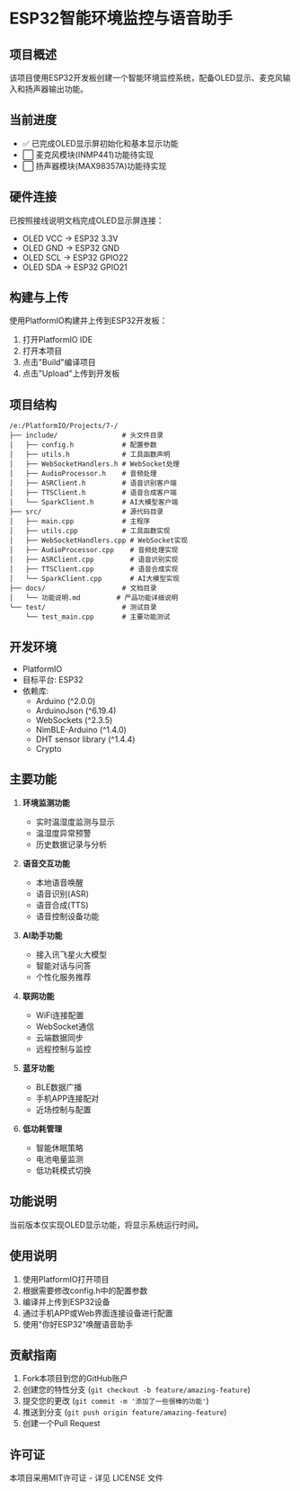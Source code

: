# ESP32智能环境监控与语音助手

## 项目概述

该项目使用ESP32开发板创建一个智能环境监控系统，配备OLED显示、麦克风输入和扬声器输出功能。

## 当前进度
- ✅ 已完成OLED显示屏初始化和基本显示功能
- ⬜ 麦克风模块(INMP441)功能待实现
- ⬜ 扬声器模块(MAX98357A)功能待实现

## 硬件连接
已按照接线说明文档完成OLED显示屏连接：
- OLED VCC -> ESP32 3.3V
- OLED GND -> ESP32 GND  
- OLED SCL -> ESP32 GPIO22
- OLED SDA -> ESP32 GPIO21

## 构建与上传
使用PlatformIO构建并上传到ESP32开发板：
1. 打开PlatformIO IDE
2. 打开本项目
3. 点击"Build"编译项目
4. 点击"Upload"上传到开发板

## 项目结构

```
/e:/PlatformIO/Projects/7-/
├── include/                # 头文件目录
│   ├── config.h            # 配置参数
│   ├── utils.h             # 工具函数声明
│   ├── WebSocketHandlers.h # WebSocket处理
│   ├── AudioProcessor.h    # 音频处理
│   ├── ASRClient.h         # 语音识别客户端
│   ├── TTSClient.h         # 语音合成客户端
│   └── SparkClient.h       # AI大模型客户端
├── src/                    # 源代码目录
│   ├── main.cpp            # 主程序
│   ├── utils.cpp           # 工具函数实现
│   ├── WebSocketHandlers.cpp # WebSocket实现
│   ├── AudioProcessor.cpp    # 音频处理实现
│   ├── ASRClient.cpp         # 语音识别实现
│   ├── TTSClient.cpp         # 语音合成实现
│   └── SparkClient.cpp       # AI大模型实现
├── docs/                   # 文档目录
│   └── 功能说明.md         # 产品功能详细说明
└── test/                   # 测试目录
    └── test_main.cpp       # 主要功能测试
```

## 开发环境

- PlatformIO
- 目标平台: ESP32
- 依赖库: 
  - Arduino (^2.0.0)
  - ArduinoJson (^6.19.4)
  - WebSockets (^2.3.5)
  - NimBLE-Arduino (^1.4.0)
  - DHT sensor library (^1.4.4)
  - Crypto

## 主要功能

1. **环境监测功能**
   - 实时温湿度监测与显示
   - 温湿度异常预警
   - 历史数据记录与分析

2. **语音交互功能**
   - 本地语音唤醒
   - 语音识别(ASR)
   - 语音合成(TTS)
   - 语音控制设备功能

3. **AI助手功能**
   - 接入讯飞星火大模型
   - 智能对话与问答
   - 个性化服务推荐

4. **联网功能**
   - WiFi连接配置
   - WebSocket通信
   - 云端数据同步
   - 远程控制与监控

5. **蓝牙功能**
   - BLE数据广播
   - 手机APP连接配对
   - 近场控制与配置

6. **低功耗管理**
   - 智能休眠策略
   - 电池电量监测
   - 低功耗模式切换

## 功能说明
当前版本仅实现OLED显示功能，将显示系统运行时间。

## 使用说明

1. 使用PlatformIO打开项目
2. 根据需要修改config.h中的配置参数
3. 编译并上传到ESP32设备
4. 通过手机APP或Web界面连接设备进行配置
5. 使用"你好ESP32"唤醒语音助手

## 贡献指南

1. Fork本项目到您的GitHub账户
2. 创建您的特性分支 (`git checkout -b feature/amazing-feature`)
3. 提交您的更改 (`git commit -m '添加了一些很棒的功能'`)
4. 推送到分支 (`git push origin feature/amazing-feature`)
5. 创建一个Pull Request

## 许可证

本项目采用MIT许可证 - 详见 LICENSE 文件
